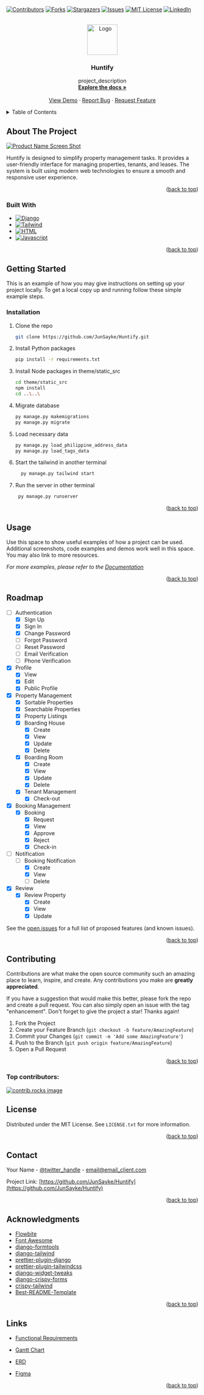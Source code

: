 <!-- Improved compatibility of back to top link: See: https://github.com/othneildrew/Best-README-Template/pull/73 -->

<a id="readme-top"></a>

<!--
*** Thanks for checking out the Best-README-Template. If you have a suggestion
*** that would make this better, please fork the repo and create a pull request
*** or simply open an issue with the tag "enhancement".
*** Don't forget to give the project a star!
*** Thanks again! Now go create something AMAZING! :D
-->

<!-- PROJECT SHIELDS -->
<!--
*** I'm using markdown "reference style" links for readability.
*** Reference links are enclosed in brackets [ ] instead of parentheses ( ).
*** See the bottom of this document for the declaration of the reference variables
*** for contributors-url, forks-url, etc. This is an optional, concise syntax you may use.
*** https://www.markdownguide.org/basic-syntax/#reference-style-links
-->

[![Contributors][contributors-shield]][contributors-url]
[![Forks][forks-shield]][forks-url]
[![Stargazers][stars-shield]][stars-url]
[![Issues][issues-shield]][issues-url]
[![MIT License][license-shield]][license-url]
[![LinkedIn][linkedin-shield]][linkedin-url]

<!-- PROJECT LOGO -->
<br />
<div align="center">
  <a href="https://github.com/JunSayke/Huntify">
    <img src="huntify_project/static/images/logo1.png" alt="Logo" width="80" height="80">
  </a>

<h3 align="center">Huntify</h3>

  <p align="center">
    project_description
    <br />
    <a href="https://github.com/JunSayke/Huntify"><strong>Explore the docs »</strong></a>
    <br />
    <br />
    <a href="https://github.com/JunSayke/Huntify">View Demo</a>
    ·
    <a href="https://github.com/JunSayke/Huntify/issues/new?labels=bug&template=bug-report---.md">Report Bug</a>
    ·
    <a href="https://github.com/JunSayke/Huntify/issues/new?labels=enhancement&template=feature-request---.md">Request Feature</a>
  </p>
</div>

<!-- TABLE OF CONTENTS -->
<details>
  <summary>Table of Contents</summary>
  <ol>
    <li>
      <a href="#about-the-project">About The Project</a>
      <ul>
        <li><a href="#built-with">Built With</a></li>
      </ul>
    </li>
    <li>
      <a href="#getting-started">Getting Started</a>
      <ul>
        <li><a href="#prerequisites">Prerequisites</a></li>
        <li><a href="#installation">Installation</a></li>
      </ul>
    </li>
    <li><a href="#usage">Usage</a></li>
    <li><a href="#roadmap">Roadmap</a></li>
    <li><a href="#contributing">Contributing</a></li>
    <li><a href="#license">License</a></li>
    <li><a href="#contact">Contact</a></li>
    <li><a href="#acknowledgments">Acknowledgments</a></li>
  </ol>
</details>

<!-- ABOUT THE PROJECT -->

## About The Project

[![Product Name Screen Shot][product-screenshot]](https://example.com)

Huntify is designed to simplify property management tasks. It provides a user-friendly interface for managing properties, tenants, and leases. The system is built using modern web technologies to ensure a smooth and responsive user experience.

<p align="right">(<a href="#readme-top">back to top</a>)</p>

### Built With

- [![Django][Django.com]][Django-url]
- [![Tailwind][Tailwindcss.com]][Tailwind-url]
- [![HTML][HTML.com]][HTML-url]
- [![Javascript][Javascript.com]][Javascript-url]

<p align="right">(<a href="#readme-top">back to top</a>)</p>

<!-- GETTING STARTED -->

## Getting Started

This is an example of how you may give instructions on setting up your project locally.
To get a local copy up and running follow these simple example steps.

### Installation

1. Clone the repo
   ```sh
   git clone https://github.com/JunSayke/Huntify.git
   ```
2. Install Python packages
   ```sh
   pip install -r requirements.txt
   ```
3. Install Node packages in theme/static_src
   ```sh
   cd theme/static_src
   npm install
   cd ..\..\
   ```
4. Migrate database
   ```sh
   py manage.py makemigrations
   py manage.py migrate
   ```
5. Load necessary data
   ```sh
   py manage.py load_philippine_address_data
   py manage.py load_tags_data
   ```
6. Start the tailwind in another terminal
    ```sh
      py manage.py tailwind start
    ```
7. Run the server in other terminal
   ```sh
    py manage.py runserver
   ```

<p align="right">(<a href="#readme-top">back to top</a>)</p>

<!-- USAGE EXAMPLES -->

## Usage

Use this space to show useful examples of how a project can be used. Additional screenshots, code examples and demos work well in this space. You may also link to more resources.

_For more examples, please refer to the [Documentation](https://example.com)_

<p align="right">(<a href="#readme-top">back to top</a>)</p>

<!-- ROADMAP -->

## Roadmap

- [ ] Authentication
  - [x] Sign Up
  - [x] Sign In
  - [x] Change Password
  - [ ] Forgot Password
  - [ ] Reset Password
  - [ ] Email Verification
  - [ ] Phone Verification
- [x] Profile
  - [x] View
  - [x] Edit
  - [x] Public Profile
- [x] Property Management
  - [x] Sortable Properties
  - [x] Searchable Properties
  - [x] Property Listings
  - [x] Boarding House
    - [x] Create
    - [x] View
    - [x] Update
    - [x] Delete
  - [x] Boarding Room
    - [x] Create
    - [x] View
    - [x] Update
    - [x] Delete
  - [x] Tenant Management
    - [x] Check-out
- [x] Booking Management
  - [x] Booking
    - [x] Request
    - [x] View
    - [x] Approve
    - [x] Reject
    - [x] Check-in
- [ ] Notification
  - [ ] Booking Notification
    - [x] Create
    - [x] View
    - [ ] Delete
- [x] Review
  - [x] Review Property
    - [x] Create
    - [x] View
    - [x] Update

See the [open issues](https://github.com/JunSayke/Huntify/issues) for a full list of proposed features (and known issues).

<p align="right">(<a href="#readme-top">back to top</a>)</p>

<!-- CONTRIBUTING -->

## Contributing

Contributions are what make the open source community such an amazing place to learn, inspire, and create. Any contributions you make are **greatly appreciated**.

If you have a suggestion that would make this better, please fork the repo and create a pull request. You can also simply open an issue with the tag "enhancement".
Don't forget to give the project a star! Thanks again!

1. Fork the Project
2. Create your Feature Branch (`git checkout -b feature/AmazingFeature`)
3. Commit your Changes (`git commit -m 'Add some AmazingFeature'`)
4. Push to the Branch (`git push origin feature/AmazingFeature`)
5. Open a Pull Request

<p align="right">(<a href="#readme-top">back to top</a>)</p>

### Top contributors:

<a href="https://github.com/JunSayke/Huntify/graphs/contributors">
  <img src="https://contrib.rocks/image?repo=JunSayke/Huntify" alt="contrib.rocks image" />
</a>

<!-- LICENSE -->

## License

Distributed under the MIT License. See `LICENSE.txt` for more information.

<p align="right">(<a href="#readme-top">back to top</a>)</p>

<!-- CONTACT -->

## Contact

Your Name - [@twitter_handle](https://twitter.com/twitter_handle) - email@email_client.com

Project Link: [https://github.com/JunSayke/Huntify](https://github.com/JunSayke/Huntify)

<p align="right">(<a href="#readme-top">back to top</a>)</p>

<!-- ACKNOWLEDGMENTS -->

## Acknowledgments

- [Flowbite](https://flowbite.com)
- [Font Awesome](https://fontawesome.com)
- [django-formtools](https://django-formtools.readthedocs.io/)
- [django-tailwind](https://github.com/timonweb/django-tailwind)
- [prettier-plugin-django](https://github.com/junstyle/prettier-plugin-django)
- [prettier-plugin-tailwindcss](https://github.com/tailwindlabs/prettier-plugin-tailwindcss)
- [django-widget-tweaks](https://github.com/jazzband/django-widget-tweaks)
- [django-crispy-forms](https://django-crispy-forms.readthedocs.io/en/latest/)
- [crispy-tailwind](https://github.com/django-crispy-forms/crispy-tailwind)
- [Best-README-Template](https://github.com/othneildrew/Best-README-Template/tree/main)

<p align="right">(<a href="#readme-top">back to top</a>)</p>

<!-- MARKDOWN LINKS & IMAGES -->
<!-- https://www.markdownguide.org/basic-syntax/#reference-style-links -->

[contributors-shield]: https://img.shields.io/github/contributors/JunSayke/Huntify.svg?style=for-the-badge
[contributors-url]: https://github.com/JunSayke/Huntify/graphs/contributors
[forks-shield]: https://img.shields.io/github/forks/JunSayke/Huntify.svg?style=for-the-badge
[forks-url]: https://github.com/JunSayke/Huntify/network/members
[stars-shield]: https://img.shields.io/github/stars/JunSayke/Huntify.svg?style=for-the-badge
[stars-url]: https://github.com/JunSayke/Huntify/stargazers
[issues-shield]: https://img.shields.io/github/issues/JunSayke/Huntify.svg?style=for-the-badge
[issues-url]: https://github.com/JunSayke/Huntify/issues
[license-shield]: https://img.shields.io/github/license/JunSayke/Huntify.svg?style=for-the-badge
[license-url]: https://github.com/JunSayke/Huntify/blob/master/LICENSE.txt
[linkedin-shield]: https://img.shields.io/badge/-LinkedIn-black.svg?style=for-the-badge&logo=linkedin&colorB=555
[linkedin-url]: https://linkedin.com/in/linkedin_username
[product-screenshot]: huntify_project/static/images/initial_sample.png
[Next.js]: https://img.shields.io/badge/next.js-000000?style=for-the-badge&logo=nextdotjs&logoColor=white
[Next-url]: https://nextjs.org/
[React.js]: https://img.shields.io/badge/React-20232A?style=for-the-badge&logo=react&logoColor=61DAFB
[React-url]: https://reactjs.org/
[Vue.js]: https://img.shields.io/badge/Vue.js-35495E?style=for-the-badge&logo=vuedotjs&logoColor=4FC08D
[Vue-url]: https://vuejs.org/
[Angular.io]: https://img.shields.io/badge/Angular-DD0031?style=for-the-badge&logo=angular&logoColor=white
[Angular-url]: https://angular.io/
[Svelte.dev]: https://img.shields.io/badge/Svelte-4A4A55?style=for-the-badge&logo=svelte&logoColor=FF3E00
[Svelte-url]: https://svelte.dev/
[Laravel.com]: https://img.shields.io/badge/Laravel-FF2D20?style=for-the-badge&logo=laravel&logoColor=white
[Laravel-url]: https://laravel.com
[Bootstrap.com]: https://img.shields.io/badge/Bootstrap-563D7C?style=for-the-badge&logo=bootstrap&logoColor=white
[Bootstrap-url]: https://getbootstrap.com
[Django-url]: https://www.djangoproject.com/
[Django.com]: https://img.shields.io/badge/Django-092E20?style=for-the-badge&logo=django&logoColor=white
[Tailwind-url]: https://tailwindcss.com/
[Tailwindcss.com]: https://img.shields.io/badge/Tailwind_CSS-38B2AC?style=for-the-badge&logo=tailwind-css&logoColor=white
[HTML-url]: https://html.com/
[HTML.com]: https://img.shields.io/badge/HTML5-E34F26?style=for-the-badge&logo=html5&logoColor=white
[Javascript-url]: https://www.javascript.com/
[Javascript.com]: https://img.shields.io/badge/JavaScript-F7DF1E?style=for-the-badge&logo=javascript&logoColor=black

## Links

- [Functional Requirements](https://docs.google.com/document/d/14mLl-L_vZucTNhNoaw4kb9tvV6GuLXDF/edit?usp=sharing&ouid=115092322264620102026&rtpof=true&sd=true)

- [Gantt Chart](https://docs.google.com/spreadsheets/d/1m0sIULdKtLc0mwcAXXSBM2OfzEvyhS7mwGWxavCypq0/edit?usp=sharing)

- [ERD](https://online.visual-paradigm.com/share.jsp?id=333030323935352d38#diagram:workspace=uhrbhlrf&proj=0&id=8)

- [Figma](https://www.figma.com/design/lJtAD6inX1gucTBZH60YUz/Huntify-Prototype?node-id=0-1&node-type=canvas&t=xFOIgf7iYVAwB4Jv-0)

<p align="right">(<a href="#readme-top">back to top</a>)</p>
